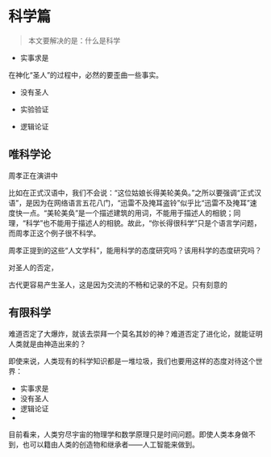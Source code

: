 # 科学篇

> 本文要解决的是：什么是科学



 * 实事求是

在神化“圣人”的过程中，必然的要歪曲一些事实。

 * 没有圣人
 
 * 实验验证
 
 * 逻辑论证

## 唯科学论

周孝正在演讲中

比如在正式汉语中，我们不会说：“这位姑娘长得美轮美奂。”之所以要强调“正式汉语”，是因为在网络语言五花八门，“迅雷不及掩耳盗铃”似乎比“迅雷不及掩耳”速度快一点。“美轮美奂”是一个描述建筑的用词，不能用于描述人的相貌；同理，“科学”也不能用于描述人的相貌。故此，“你长得很科学”只是个语言学问题，而周孝正这个例子很不科学。

周孝正提到的这些“人文学科”，能用科学的态度研究吗？该用科学的态度研究吗？

对圣人的否定，

古代更容易产生圣人，这是因为交流的不畅和记录的不足。只有刻意的



## 有限科学

难道否定了大爆炸，就该去崇拜一个莫名其妙的神？难道否定了进化论，就能证明人类就是由神造出来的？

即使来说，人类现有的科学知识都是一堆垃圾，我们也要用这样的态度对待这个世界：
 * 实事求是
 * 没有圣人
 * 逻辑论证
 * 
 
目前看来，人类穷尽宇宙的物理学和数学原理只是时间问题。即使人类本身做不到，也可以籍由人类的创造物和继承者——人工智能来做到。